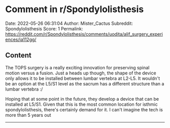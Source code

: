 # Comment in r/Spondylolisthesis

Date: 2022-05-26 06:31:04
Author: Mister_Cactus
Subreddit: Spondylolisthesis
Score: 1
Permalink: https://reddit.com/r/Spondylolisthesis/comments/uodita/alif_surgery_experiences/ia112gg/

## Content

The TOPS surgery is a really exciting innovation for preserving spinal motion versus a fusion. Just a heads up though, the shape of the device only allows it to be installed between lumbar vertebra at L2-L5. It wouldn't be an option at the L5/S1 level as the sacrum has a different structure than a lumbar vertebra :/  


Hoping that at some point in the future, they develop a device that can be installed at L5/S1. Given that this is the most common location for isthmic spondylolisthesis, there's certainly demand for it. I can't imagine the tech is more than 5 years out

---
